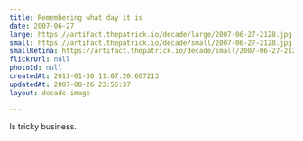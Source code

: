 ```yaml
---
title: Remembering what day it is
date: 2007-06-27
large: https://artifact.thepatrick.io/decade/large/2007-06-27-2128.jpg
small: https://artifact.thepatrick.io/decade/small/2007-06-27-2128.jpg
smallRetina: https://artifact.thepatrick.io/decade/small/2007-06-27-2128@2x.jpg
flickrUrl: null
photoId: null
createdAt: 2011-01-30 11:07:20.607213
updatedAt: 2007-08-26 23:55:37
layout: decade-image

---
```

Is tricky business.
